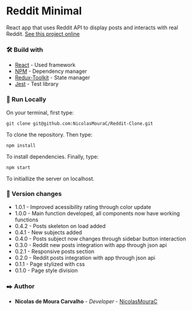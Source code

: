 # Reddit Minimal
React app that uses Reddit API to display posts and interacts with real Reddit.
[See this project online](https://nicolasmourac.github.io/Reddit-Clone/)

### 🛠️ Build with
* [React](https://reactjs.org) - Used framework
* [NPM](https://www.npmjs.com) - Dependency manager
* [Redux-Toolkit](https://redux-toolkit.js.org/) - State manager
* [Jest](https://jestjs.io/pt-BR/) - Test library

### 🔧 Run Locally
On your terminal, first type:

`git clone git@github.com:NicolasMouraC/Reddit-Clone.git`

To clone the repository.
Then type:

`npm install`

To install dependencies.
Finally, type:

`npm start`

To initiallize the server on localhost.

### 📌 Version changes
* 1.0.1 - Improved acessibility rating through color update
* 1.0.0 - Main function developed, all components now have working functions
* 0.4.2 - Posts skeleton on load added
* 0.4.1 - New subjects added
* 0.4.0 - Posts subject now changes through sidebar button interaction 
* 0.3.0 - Reddit new posts integration with app through json api
* 0.2.1 - Responsive posts section
* 0.2.0 - Reddit posts integration with app through json api
* 0.1.1 - Page stylized with css
* 0.1.0 - Page style division

### ✒️ Author
* **Nicolas de Moura Carvalho** - *Developer* - [NicolasMouraC](https://github.com/NicolasMouraC)
